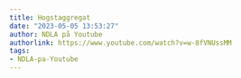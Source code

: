 ```yaml
---
title: Hogstaggregat
date: "2023-05-05 13:53:27"
author: NDLA på Youtube
authorlink: https://www.youtube.com/watch?v=w-8fVNUssMM
tags:
- NDLA-pa-Youtube
---
```

